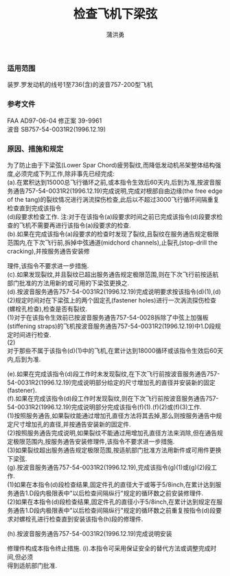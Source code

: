 ﻿---
amendno: 39-1918  
cadno: CAD1997-B757-02  
title: 检查飞机下梁弦  
publishdate: 1997-05-13  
effdate: 1997-05-15  
acmodels: ["B757"]  
tags: []  
engs: []  
pns: []  
mfrs: ["BOEING"]  
admins: 西南管理局  
author: 蒲洪勇  
---
  
### 适用范围  
装罗.罗发动机的线号1至736(含)的波音757-200型飞机  
  
<!--more-->  
### 参考文件  
  FAA AD97-06-04  修正案 39-9961  
波音 SB757-54-0031R2(1996.12.19)  
  
### 原因、措施和规定  

  为了防止由于下梁弦(Lower Spar Chord)疲劳裂纹,而降低发动机吊架整体结构强度,必须完成下列工作,除非事先已经完成:  
(a).在累积达到15000总飞行循环之前,或本指令生效后60天内,后到为准,按波音服务通告757-54-0031R2(1996.12.19)完成说明,完成对根部自由边缘(the free edge of the tang)的裂纹情况进行涡流探伤检查,此后以不超过3000飞行循环间隔重复检查直到完成该指令  
(d)段要求检查工作.     注:对于在该指令(a)段要求时间之前已完成该指令(d)段要求检查的飞机不需要再进行该指令(a)段要求的检查.  
  (b).如果在完成该指令(a)段要求的检查时发现了裂纹,且裂纹在服务通告规定极限范围内,在下次飞行前,拆掉中弦通道(midchord channels),止裂孔(stop-drill the cracking),并按服务通告安装修  
  
理件,该指令不要求进一步措施.  
  (c).如果发现裂纹,并且裂纹已超出服务通告规定极限范围,则在下次飞行前按适航部门批准的方法用新的或可用的下梁弦更换之.  
  (d).按波音服务通告757-54-0031R2(1996.12.19)完成说明要求按该指令(d)(1),(d)(2)规定时间对在下梁弦上的两个固定孔(fastener holes)进行一次涡流探伤检查(螺栓孔检查),检查是否有裂纹.  
  (1)对于在该指令生效前已按波音服务通告757-54-0028拆除了中弦上加强板(stiffening straps)的飞机按波音服务通告757-54-0031R2(1996.12.19)中1.D段规定时间进行检查.  
(2)  
对于那些不属于该指令(d)(1)中的飞机,在累计达到18000循环或该指令生效后60天内,后到为准.  
  
  (e).如果在完成该指令(d)段工作时未发现裂纹,在下次飞行前按波音服务通告757-54-0031R2(1996.12.19)完成说明部分给定的尺寸增加孔的直径并安装新的固定(fastener).  
  (f).如果在完成该指令(d)段工作时发现裂纹,则在下次飞行前按波音服务通告757-54-0031R2(1996.12.19)完成说明部分完成该指令(f)(1).(f)(2)或(f)(3)工作.  
  (1)按照服务通告,如果裂纹能通过增加孔直径方法将其去掉,那么则按服务通告中规定尺寸增加孔的直径,并按通告安装新的固定件.  
  (2)按照服务通告完成说明,如果裂纹不能通过用增加孔直径方法来消除,但在通告规定极限范围内,按服务通告安装修理件,该指令不要求进一步措施.  
  (3)如果裂纹超出服务通告规定极限范围,按适航部门批准方法用新件或可用件更换下梁弦.  
  (g).按波音服务通告757-54-0031R2(1996.12.19),完成该指令(g)(1)或(g)(2)段工作.  
  (1)如果在本指令(d)段检查结果,固定件孔的直径大于或等于5/8inch,在累计达到服务通告1.D段内极限表中"以后检查间隔纵行"规定的循环数之前安装修理件.  
  (2)如果在本指令(d)段检查结果,固定件孔的直径小于5/8inch,在累计达到规定在服务通告1.D段内极限表中"以后检查间隔纵行"规定的循环数之前重复按指令(d)段要求对螺栓孔进行检查直到安装该指令(h)段的修理件.  
  
  (h).按波音服务通告757-54-0031R2(1996.12.19)完成说明安装  
  
修理件构成本指令终止措施.     (i).本指令可采用保证安全的替代方法或调整完成时间,但必须  
得到适航部门批准.  
